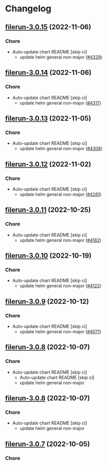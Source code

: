 # Changelog



## [filerun-3.0.15](https://github.com/truecharts/charts/compare/filerun-3.0.14...filerun-3.0.15) (2022-11-06)

### Chore

- Auto-update chart README [skip ci]
  - update helm general non-major ([#4329](https://github.com/truecharts/charts/issues/4329))




## [filerun-3.0.14](https://github.com/truecharts/charts/compare/filerun-3.0.13...filerun-3.0.14) (2022-11-06)

### Chore

- Auto-update chart README [skip ci]
  - update helm general non-major ([#4317](https://github.com/truecharts/charts/issues/4317))




## [filerun-3.0.13](https://github.com/truecharts/charts/compare/filerun-3.0.12...filerun-3.0.13) (2022-11-05)

### Chore

- Auto-update chart README [skip ci]
  - update helm general non-major ([#4308](https://github.com/truecharts/charts/issues/4308))




## [filerun-3.0.12](https://github.com/truecharts/charts/compare/filerun-3.0.11...filerun-3.0.12) (2022-11-02)

### Chore

- Auto-update chart README [skip ci]
  - update helm general non-major ([#4261](https://github.com/truecharts/charts/issues/4261))




## [filerun-3.0.11](https://github.com/truecharts/charts/compare/filerun-3.0.10...filerun-3.0.11) (2022-10-25)

### Chore

- Auto-update chart README [skip ci]
  - update helm general non-major ([#4182](https://github.com/truecharts/charts/issues/4182))




## [filerun-3.0.10](https://github.com/truecharts/charts/compare/filerun-3.0.9...filerun-3.0.10) (2022-10-19)

### Chore

- Auto-update chart README [skip ci]
  - update helm general non-major ([#4122](https://github.com/truecharts/charts/issues/4122))




## [filerun-3.0.9](https://github.com/truecharts/charts/compare/filerun-3.0.8...filerun-3.0.9) (2022-10-12)

### Chore

- Auto-update chart README [skip ci]
  - update helm general non-major ([#4071](https://github.com/truecharts/charts/issues/4071))




## [filerun-3.0.8](https://github.com/truecharts/charts/compare/filerun-3.0.7...filerun-3.0.8) (2022-10-07)

### Chore

- Auto-update chart README [skip ci]
  - Auto-update chart README [skip ci]
  - update helm general non-major




## [filerun-3.0.8](https://github.com/truecharts/charts/compare/filerun-3.0.7...filerun-3.0.8) (2022-10-07)

### Chore

- Auto-update chart README [skip ci]
  - update helm general non-major




## [filerun-3.0.7](https://github.com/truecharts/charts/compare/filerun-3.0.6...filerun-3.0.7) (2022-10-05)

### Chore

